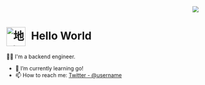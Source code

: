 <!-- 1. GitHub usernameを変更 -->
<div align="right">
  <img src="https://komarev.com/ghpvc/?username=yuki-829&style=social" />
</div>


<h1><!-- 2. プロフィールや連絡先を変更 -->
<img src="https://media3.giphy.com/media/v1.Y2lkPTc5MGI3NjExcmI2dHV4dmM1cjNjNTQ3bmR6OTMyMTM3aW4wc29qcnljamV1M24ybSZlcD12MV9pbnRlcm5hbF9naWZfYnlfaWQmY3Q9cw/lnsTFyT6wUzItXsUV5/giphy.gif" 
  alt="地球"
  width="50"
  style="vertical-align: middle; margin-right: 8px;" />
  Hello World
</h1>

🧑‍💻 I'm a backend engineer.
- 🌱 I’m currently learning go!
- 📫 How to reach me: [Twitter - @username](https://twitter.com/username)
<br>



<!--
This repository is a ✨ _special_ ✨ repository because its `README.md` (this file) appears on your GitHub profile.

Here are some ideas to get you started:

- 🔭 I’m currently working on ...
- 🌱 I’m currently learning ...
- 👯 I’m looking to collaborate on ...
- 🤔 I’m looking for help with ...
- 💬 Ask me about ...
- 📫 How to reach me: ...
- 😄 Pronouns: ...
- ⚡ Fun fact: ...
-->


<!--
**yuki-829/yuki-829** is a ✨ _special_ ✨ repository because its `README.md` (this file) appears on your GitHub profile.

Here are some ideas to get you started:

- 🔭 I’m currently working on ...
- 🌱 I’m currently learning ...
- 👯 I’m looking to collaborate on ...
- 🤔 I’m looking for help with ...
- 💬 Ask me about ...
- 📫 How to reach me: ...
- 😄 Pronouns: ...
- ⚡ Fun fact: ...
-->
